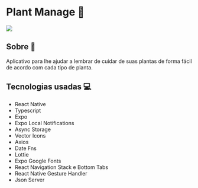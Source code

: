 # Plant Manage 🌱

<img src='https://raw.githubusercontent.com/rodrigorgtic/plantmanager/main/capa.png'/>

## Sobre 📃
Aplicativo para lhe ajudar a lembrar de 
cuidar de suas plantas de forma fácil de 
acordo com cada tipo de planta.

## Tecnologias usadas 💻
<ul>
  <li>React Native</li>
  <li>Typescript</li>
  <li>Expo</li>
  <li>Expo Local Notifications</li>
  <li>Async Storage</li>
  <li>Vector Icons</li>
  <li>Axios</li>
  <li>Date Fns</li>
  <li>Lottie</li>
  <li>Expo Google Fonts</li>
  <li>React Navigation Stack e Bottom Tabs</li>
  <li>React Native Gesture Handler</li>
  <li>Json Server</li>
</ul>
